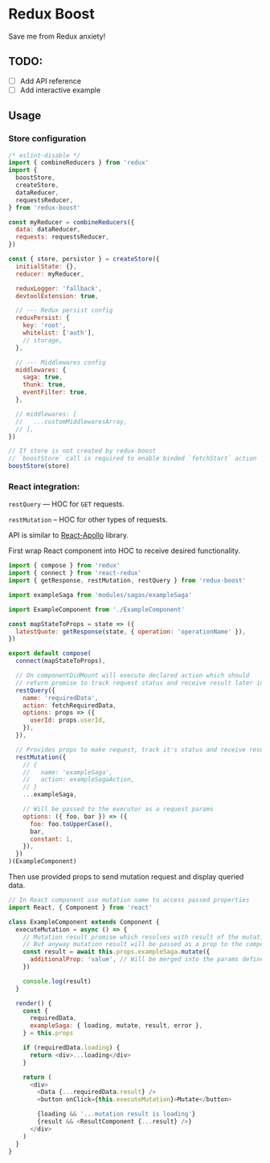 # Redux Boost

Save me from Redux anxiety!

## TODO:

- [ ] Add API reference
- [ ] Add interactive example

## Usage

### Store configuration

```js
/* eslint-disable */
import { combineReducers } from 'redux'
import {
  boostStore,
  createStore,
  dataReducer,
  requestsReducer,
} from 'redux-boost'

const myReducer = combineReducers({
  data: dataReducer,
  requests: requestsReducer,
})

const { store, persistor } = createStore({
  initialState: {},
  reducer: myReducer,

  reduxLogger: 'fallback',
  devtoolExtension: true,

  // --- Redux persist config
  reduxPersist: {
    key: 'root',
    whitelist: ['auth'],
    // storage,
  },

  // --- Middlewares config
  middlewares: {
    saga: true,
    thunk: true,
    eventFilter: true,
  },

  // middlewares: [
  //   ...customMiddlewaresArray,
  // ],
})

// If store is not created by redux-boost
// `boostStore` call is required to enable binded `fetchStart` action
boostStore(store)
```

### React integration:

`restQuery` — HOC for `GET` requests.

`restMutation` – HOC for other types of requests.

API is similar to [React-Apollo](https://github.com/apollographql/react-apollo) library.

First wrap React component into HOC to receive desired functionality.

```js
import { compose } from 'redux'
import { connect } from 'react-redux'
import { getResponse, restMutation, restQuery } from 'redux-boost'

import exampleSaga from 'modules/sagas/exampleSaga'

import ExampleComponent from './ExampleComponent'

const mapStateToProps = state => ({
  latestQuote: getResponse(state, { operation: 'operationName' }),
})

export default compose(
  connect(mapStateToProps),

  // On componentDidMount will execute declared action which should
  // return promise to track request status and receive result later in props
  restQuery({
    name: 'requiredData',
    action: fetchRequiredData,
    options: props => ({
      userId: props.userId,
    }),
  }),

  // Provides props to make request, track it's status and receive result
  restMutation({
    // {
    //   name: 'exampleSaga',
    //   action: exampleSagaAction,
    // }
    ...exampleSaga,

    // Will be passed to the executor as a request params
    options: ({ foo, bar }) => ({
      foo: foo.toUpperCase(),
      bar,
      constant: 1,
    }),
  })
)(ExampleComponent)
```

Then use provided props to send mutation request and display queried data.

```js
// In React component use mutation name to access passed properties
import React, { Component } from 'react'

class ExampleComponent extends Component {
  executeMutation = async () => {
    // Mutation result promise which resolves with result of the mutation
    // But anyway mutation result will be passed as a prop to the component too
    const result = await this.props.exampleSaga.mutate({
      additionalProp: 'value', // Will be merged into the params defined in container
    })

    console.log(result)
  }

  render() {
    const {
      requiredData,
      exampleSaga: { loading, mutate, result, error },
    } = this.props

    if (requiredData.loading) {
      return <div>...loading</div>
    }

    return (
      <div>
        <Data {...requiredData.result} />
        <button onClick={this.executeMutation}>Mutate</button>

        {loading && '...mutation result is loading'}
        {result && <ResultComponent {...result} />}
      </div>
    )
  }
}
```
